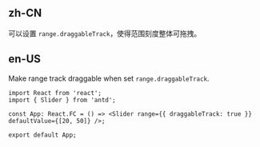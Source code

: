 ## zh-CN

可以设置 `range.draggableTrack`，使得范围刻度整体可拖拽。

## en-US

Make range track draggable when set `range.draggableTrack`.
```tsx
import React from 'react';
import { Slider } from 'antd';

const App: React.FC = () => <Slider range={{ draggableTrack: true }} defaultValue={[20, 50]} />;

export default App;
```
